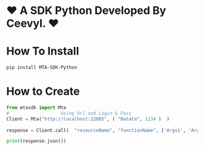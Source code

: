 # ❤️ A SDK Python Developed By Ceevyl. ❤️

# How To Install
```
pip install MTA-SDK-Python
```

# How to Create 

```py
from mtasdk import Mta
#                   Using Url and Login & Pass
Client = Mta("http://localhost:22005", ( "Batata", 1234 )  )
                   
response = Client.call(  "resourceName", "functionName", ['Args1', 'Arg2...']  )

print(response.json())

```
